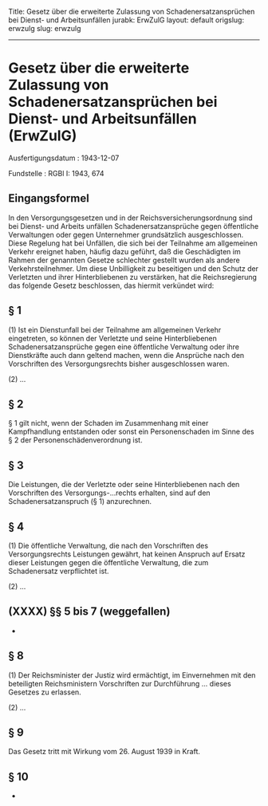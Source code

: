Title: Gesetz über die erweiterte Zulassung von Schadenersatzansprüchen bei Dienst-
  und Arbeitsunfällen
jurabk: ErwZulG
layout: default
origslug: erwzulg
slug: erwzulg

---

# Gesetz über die erweiterte Zulassung von Schadenersatzansprüchen bei Dienst- und Arbeitsunfällen (ErwZulG)

Ausfertigungsdatum
:   1943-12-07

Fundstelle
:   RGBl I: 1943, 674



## Eingangsformel

In den Versorgungsgesetzen und in der Reichsversicherungsordnung sind
bei Dienst-
und Arbeits             unfällen Schadenersatzansprüche gegen
öffentliche Verwaltungen oder gegen Unternehmer grundsätzlich
ausgeschlossen. Diese Regelung hat bei Unfällen, die sich bei der
Teilnahme am allgemeinen Verkehr ereignet haben, häufig dazu geführt,
daß die Geschädigten im Rahmen der genannten Gesetze schlechter
gestellt wurden als andere Verkehrsteilnehmer. Um diese Unbilligkeit
zu beseitigen und den Schutz der Verletzten und ihrer Hinterbliebenen
zu verstärken, hat die Reichsregierung das folgende Gesetz
beschlossen, das hiermit verkündet wird:


## § 1

(1) Ist ein Dienstunfall bei der Teilnahme am allgemeinen Verkehr
eingetreten, so können der Verletzte und seine Hinterbliebenen
Schadenersatzansprüche gegen eine öffentliche Verwaltung oder ihre
Dienstkräfte auch dann geltend machen, wenn die Ansprüche nach den
Vorschriften des Versorgungsrechts bisher ausgeschlossen waren.

(2) ...


## § 2

§ 1 gilt nicht, wenn der Schaden im Zusammenhang mit einer
Kampfhandlung entstanden
oder sonst ein Personenschaden im Sinne des § 2 der
Personenschädenverordnung              ist.


## § 3

Die Leistungen, die der Verletzte oder seine Hinterbliebenen nach den
Vorschriften des Versorgungs-...rechts erhalten, sind auf den
Schadenersatzanspruch (§ 1) anzurechnen.


## § 4

(1) Die öffentliche Verwaltung, die nach den Vorschriften des
Versorgungsrechts Leistungen gewährt, hat keinen Anspruch auf Ersatz
dieser Leistungen gegen die öffentliche Verwaltung, die zum
Schadenersatz verpflichtet ist.

(2) ...


## (XXXX) §§ 5 bis 7 (weggefallen)

-


## § 8

(1) Der
Reichsminister der Justiz              wird ermächtigt, im
Einvernehmen mit den beteiligten
Reichsministern              Vorschriften zur Durchführung ... dieses
Gesetzes zu erlassen.

(2) ...


## § 9

Das Gesetz tritt mit Wirkung vom 26. August 1939 in Kraft.


## § 10

-

